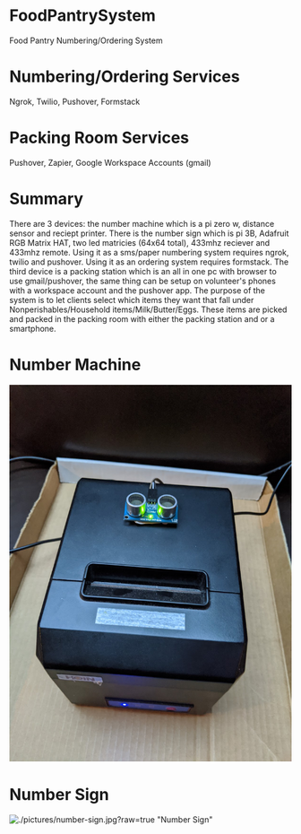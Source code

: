 # FoodPantrySystem
Food Pantry Numbering/Ordering System

# Numbering/Ordering Services
Ngrok,
Twilio,
Pushover,
Formstack

# Packing Room Services
Pushover,
Zapier,
Google Workspace Accounts (gmail)

# Summary
There are 3 devices: the number machine which is a pi zero w, distance sensor and reciept printer. There is the number sign which is pi 3B, Adafruit RGB Matrix HAT, two led matricies (64x64 total), 433mhz reciever and 433mhz remote. Using it as a sms/paper numbering system requires ngrok, twilio and pushover. Using it as an ordering system requires formstack. The third device is a packing station which is an all in one pc with browser to use gmail/pushover, the same thing can be setup on volunteer's phones with a workspace account and the pushover app. The purpose of the system is to let clients select which items they want that fall under Nonperishables/Household items/Milk/Butter/Eggs. These items are picked and packed in the packing room with either the packing station and or a smartphone.

# Number Machine

![./pictures/number-machine.jpg?raw=true "Number Machine"](https://github.com/matt-desmarais/FoodPantrySystem/raw/main/pictures/number-machine.jpeg)

# Number Sign

![./pictures/number-sign.jpg?raw=true "Number Sign"](https://github.com/matt-desmarais/FoodPantrySystem/raw/main/pictures/number-sign.jpg)
